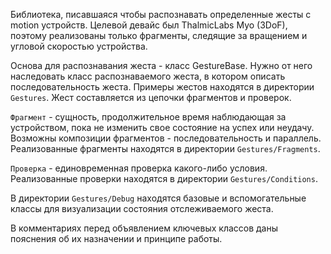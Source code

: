 Библиотека, писавшаяся чтобы распознавать определенные жесты с motion устройств.
Целевой девайс был ThalmicLabs Myo (3DoF), поэтому реализованы только фрагменты, следящие за вращением и угловой скоростью устройства.

Основа для распознавания жеста - класс GestureBase. Нужно от него наследовать класс распознаваемого жеста, в котором описать последовательность жеста. Примеры жестов находятся в директории `Gestures`. Жест составляется из цепочки фрагментов и проверок.

`Фрагмент` - сущность, продолжительное время наблюдающая за устройством, пока не изменить свое состояние на успех или неудачу. Возможны композиции фрагментов - последовательность и параллель. Реализованные фрагменты находятся в директории `Gestures/Fragments`.

`Проверка` - единовременная проверка какого-либо условия. Реализованные проверки находятся в директории `Gestures/Conditions`.

В директории `Gestures/Debug` находятся базовые и вспомогательные классы для визуализации состояния отслеживаемого жеста.

В комментариях перед объявлением ключевых классов даны пояснения об их назначении и принципе работы.